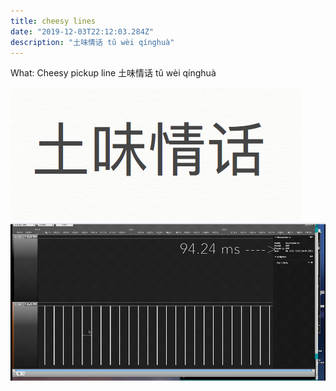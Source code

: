 ```yaml
---
title: cheesy lines
date: "2019-12-03T22:12:03.284Z"
description: "土味情话 tǔ wèi qínghuà"
---
```


What: Cheesy pickup line
土味情话 tǔ wèi qínghuà



![Chinese Salty Egg](./1.png)
![Chinese Salty Egg](./2.png)
